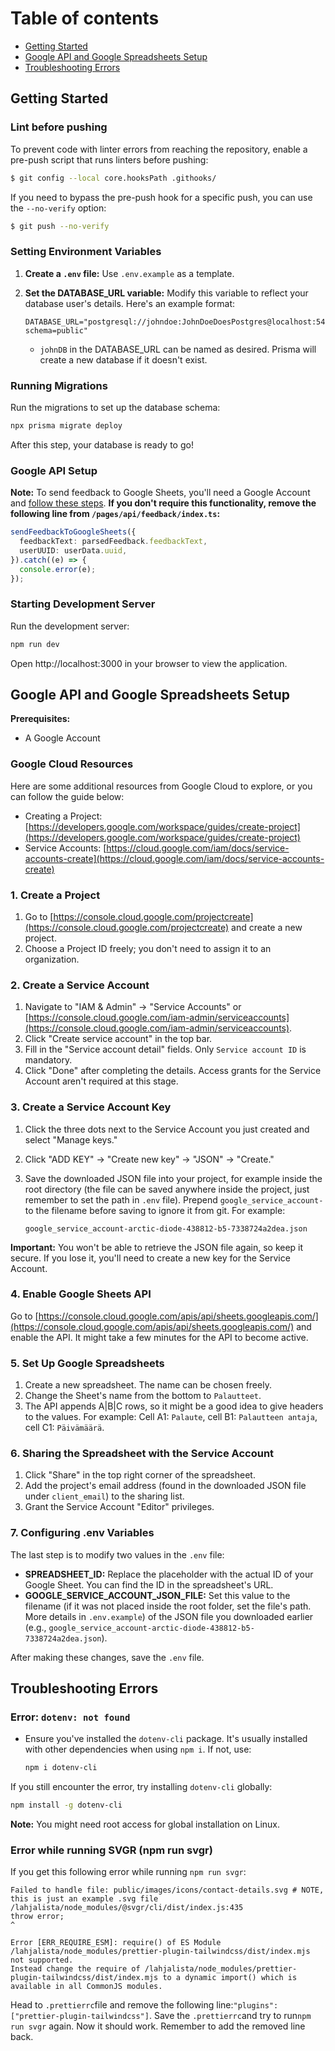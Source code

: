 # Table of contents

- [Getting Started](README.md#getting-started)
- [Google API and Google Spreadsheets Setup](README.md#google-api-and-google-spreadsheets-setup)
- [Troubleshooting Errors](README.md#troubleshooting-errors)

## Getting Started

### Lint before pushing

To prevent code with linter errors from reaching the repository, enable a pre-push script that runs linters before pushing:

```bash
$ git config --local core.hooksPath .githooks/
```

If you need to bypass the pre-push hook for a specific push, you can use the `--no-verify` option:

```bash
$ git push --no-verify
```

### Setting Environment Variables

1. **Create a `.env` file:** Use `.env.example` as a template.
2. **Set the DATABASE_URL variable:** Modify this variable to reflect your database user's details. Here's an example format:

   ```
   DATABASE_URL="postgresql://johndoe:JohnDoeDoesPostgres@localhost:5432/johnDB?schema=public"
   ```

   - `johnDB` in the DATABASE_URL can be named as desired. Prisma will create a new database if it doesn't exist.

### Running Migrations

Run the migrations to set up the database schema:

```bash
npx prisma migrate deploy
```

After this step, your database is ready to go!

### Google API Setup

**Note:** To send feedback to Google Sheets, you'll need a Google Account and [follow these steps](README.md#google-api-and-google-spreadsheets-setup). **If you don't require this functionality, remove the following line from `/pages/api/feedback/index.ts`:**

```ts
sendFeedbackToGoogleSheets({
  feedbackText: parsedFeedback.feedbackText,
  userUUID: userData.uuid,
}).catch((e) => {
  console.error(e);
});
```

### Starting Development Server

Run the development server:

```bash
npm run dev
```

Open http://localhost:3000 in your browser to view the application.

## Google API and Google Spreadsheets Setup

**Prerequisites:**

- A Google Account

### Google Cloud Resources

Here are some additional resources from Google Cloud to explore, or you can follow the guide below:

- Creating a Project: [https://developers.google.com/workspace/guides/create-project](https://developers.google.com/workspace/guides/create-project)
- Service Accounts: [https://cloud.google.com/iam/docs/service-accounts-create](https://cloud.google.com/iam/docs/service-accounts-create)

### 1. Create a Project

1. Go to [https://console.cloud.google.com/projectcreate](https://console.cloud.google.com/projectcreate) and create a new project.
2. Choose a Project ID freely; you don't need to assign it to an organization.

### 2. Create a Service Account

1. Navigate to "IAM & Admin" -> "Service Accounts" or [https://console.cloud.google.com/iam-admin/serviceaccounts](https://console.cloud.google.com/iam-admin/serviceaccounts).
2. Click "Create service account" in the top bar.
3. Fill in the "Service account detail" fields. Only `Service account ID` is mandatory.
4. Click "Done" after completing the details. Access grants for the Service Account aren't required at this stage.

### 3. Create a Service Account Key

1. Click the three dots next to the Service Account you just created and select "Manage keys."
2. Click "ADD KEY" -> "Create new key" -> "JSON" -> "Create."
3. Save the downloaded JSON file into your project, for example inside the root directory (the file can be saved anywhere inside the project, just remember to set the path in `.env` file). Prepend `google_service_account-` to the filename before saving to ignore it from git. For example:

   ```
   google_service_account-arctic-diode-438812-b5-7338724a2dea.json
   ```

**Important:** You won't be able to retrieve the JSON file again, so keep it secure. If you lose it, you'll need to create a new key for the Service Account.

### 4. Enable Google Sheets API

Go to [https://console.cloud.google.com/apis/api/sheets.googleapis.com/](https://console.cloud.google.com/apis/api/sheets.googleapis.com/) and enable the API. It might take a few minutes for the API to become active.

### 5. Set Up Google Spreadsheets

1. Create a new spreadsheet. The name can be chosen freely.
2. Change the Sheet's name from the bottom to `Palautteet`.
3. The API appends A|B|C rows, so it might be a good idea to give headers to the values. For example: Cell A1: `Palaute`, cell B1: `Palautteen antaja`, cell C1: `Päivämäärä`.

### 6. Sharing the Spreadsheet with the Service Account

1. Click "Share" in the top right corner of the spreadsheet.
2. Add the project's email address (found in the downloaded JSON file under `client_email`) to the sharing list.
3. Grant the Service Account "Editor" privileges.

### 7. Configuring .env Variables

The last step is to modify two values in the `.env` file:

- **SPREADSHEET_ID:** Replace the placeholder with the actual ID of your Google Sheet. You can find the ID in the spreadsheet's URL.
- **GOOGLE_SERVICE_ACCOUNT_JSON_FILE:** Set this value to the filename (if it was not placed inside the root folder, set the file's path. More details in `.env.example`) of the JSON file you downloaded earlier (e.g., `google_service_account-arctic-diode-438812-b5-7338724a2dea.json`).

After making these changes, save the `.env` file.

## Troubleshooting Errors

### Error: `dotenv: not found`

- Ensure you've installed the `dotenv-cli` package. It's usually installed with other dependencies when using `npm i`. If not, use:

  ```bash
  npm i dotenv-cli
  ```

If you still encounter the error, try installing `dotenv-cli` globally:

```bash
npm install -g dotenv-cli
```

**Note:** You might need root access for global installation on Linux.

### Error while running SVGR (npm run svgr)

If you get this following error while running `npm run svgr`:

```
Failed to handle file: public/images/icons/contact-details.svg # NOTE, this is just an example .svg file
/lahjalista/node_modules/@svgr/cli/dist/index.js:435
throw error;
^

Error [ERR_REQUIRE_ESM]: require() of ES Module /lahjalista/node_modules/prettier-plugin-tailwindcss/dist/index.mjs not supported.
Instead change the require of /lahjalista/node_modules/prettier-plugin-tailwindcss/dist/index.mjs to a dynamic import() which is available in all CommonJS modules.
```

Head to `.prettierrc`file and remove the following line:`"plugins": ["prettier-plugin-tailwindcss"]`. Save the `.prettierrc`and try to run`npm run svgr` again. Now it should work. Remember to add the removed line back.

